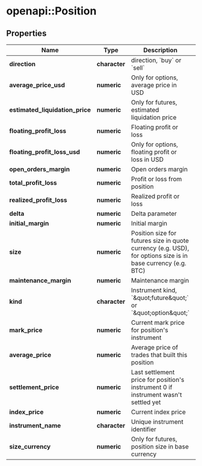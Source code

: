 # openapi::Position

## Properties
Name | Type | Description | Notes
------------ | ------------- | ------------- | -------------
**direction** | **character** | direction, &#x60;buy&#x60; or &#x60;sell&#x60; | 
**average_price_usd** | **numeric** | Only for options, average price in USD | [optional] 
**estimated_liquidation_price** | **numeric** | Only for futures, estimated liquidation price | [optional] 
**floating_profit_loss** | **numeric** | Floating profit or loss | 
**floating_profit_loss_usd** | **numeric** | Only for options, floating profit or loss in USD | [optional] 
**open_orders_margin** | **numeric** | Open orders margin | 
**total_profit_loss** | **numeric** | Profit or loss from position | 
**realized_profit_loss** | **numeric** | Realized profit or loss | [optional] 
**delta** | **numeric** | Delta parameter | 
**initial_margin** | **numeric** | Initial margin | 
**size** | **numeric** | Position size for futures size in quote currency (e.g. USD), for options size is in base currency (e.g. BTC) | 
**maintenance_margin** | **numeric** | Maintenance margin | 
**kind** | **character** | Instrument kind, &#x60;\&quot;future\&quot;&#x60; or &#x60;\&quot;option\&quot;&#x60; | 
**mark_price** | **numeric** | Current mark price for position&#39;s instrument | 
**average_price** | **numeric** | Average price of trades that built this position | 
**settlement_price** | **numeric** | Last settlement price for position&#39;s instrument 0 if instrument wasn&#39;t settled yet | 
**index_price** | **numeric** | Current index price | 
**instrument_name** | **character** | Unique instrument identifier | 
**size_currency** | **numeric** | Only for futures, position size in base currency | [optional] 


